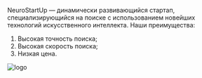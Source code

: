 NeuroStartUp — динамически развивающийся стартап, специализирующийся на поиске с использованием новейших технологий искусственного интеллекта. Наши преимущества:

1. Высокая точность поиска;
2. Высокая скорость поиска;
3. Низкая цена.
   
![logo](https://github.com/user-attachments/assets/1c4a803c-e8f4-4bae-a6ae-82886cf08e9d)
